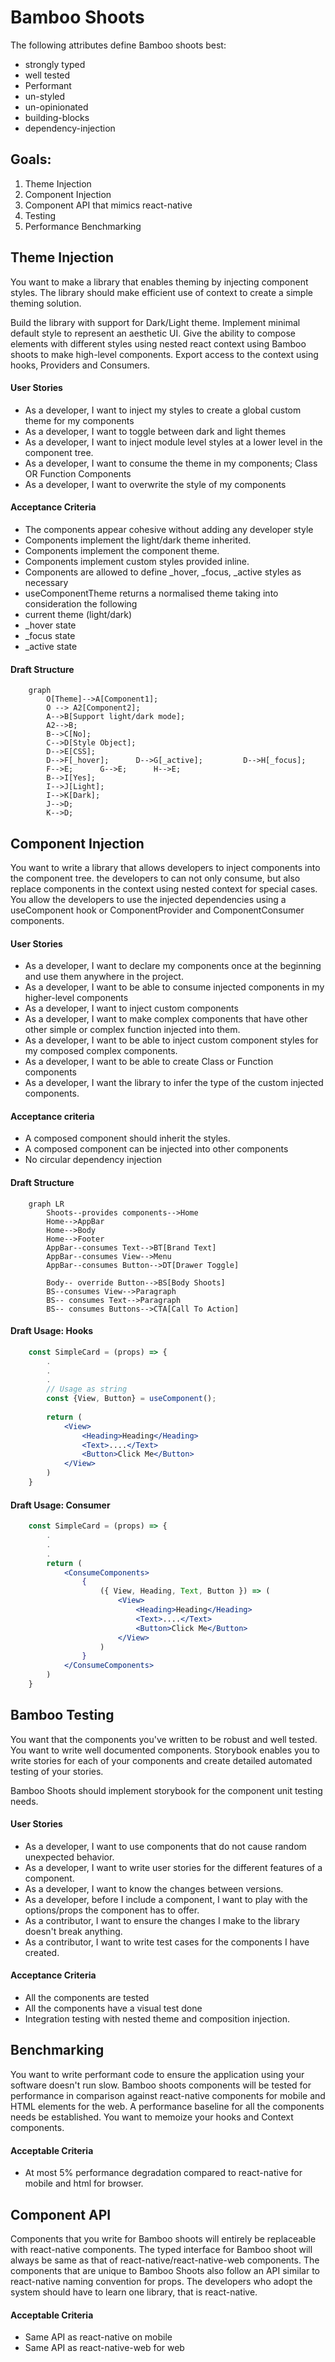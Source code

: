 # Bamboo Shoots
The following attributes define Bamboo shoots best:
-   strongly typed
-   well tested
-   Performant
-   un-styled
-   un-opinionated
-   building-blocks
-	dependency-injection

  
## Goals:

1.  Theme Injection
2.  Component Injection
3.  Component API that mimics react-native
4.  Testing
5.  Performance Benchmarking

  

## Theme Injection

You want to make a library that enables theming by injecting component styles. The library should make efficient use of context to create a simple theming solution.

Build the library with support for Dark/Light theme.
Implement minimal default style to represent an aesthetic UI.
Give the ability to compose elements with different styles using nested react context using Bamboo shoots to make high-level components.
Export access to the context using hooks, Providers and Consumers.

#### User Stories
-   As a developer, I want to inject my styles to create a global custom theme for my components
-   As a developer, I want to toggle between dark and light themes
-   As a developer, I want to inject module level styles at a lower level in the component tree.
-   As a developer, I want to consume the theme in my components; Class OR Function Components
-   As a developer, I want to overwrite the style of my components

#### Acceptance Criteria

-   The components appear cohesive without adding any developer style
-   Components implement the light/dark theme inherited.
-   Components implement the component theme.
-   Components implement custom styles provided inline.
-   Components are allowed to define _hover, _focus, _active styles as necessary
-   useComponentTheme returns a normalised theme taking into consideration the following
-   current theme (light/dark)
-   _hover state
-   _focus state
-   _active state

#### Draft Structure
```mermaid
	graph
		O[Theme]-->A[Component1];
		O --> A2[Component2];
		A-->B[Support light/dark mode];
		A2-->B;
		B-->C[No];
		C-->D[Style Object];
		D-->E[CSS];
		D-->F[_hover]; 		D-->G[_active]; 		D-->H[_focus];
		F-->E; 		G-->E; 		H-->E;
		B-->I[Yes];
		I-->J[Light];
		I-->K[Dark];
		J-->D;
		K-->D;
```

  

## Component Injection

You want to write a library that allows developers to inject components into the component tree.
the developers to can not only consume, but also replace components in the context using nested context for special cases.
You allow the developers to use the injected dependencies using a useComponent hook or ComponentProvider and ComponentConsumer components.

#### User Stories
-   As a developer, I want to declare my components once at the beginning and use them anywhere in the project.
-   As a developer, I want to be able to consume injected components in my higher-level components
-   As a developer, I want to inject custom components
-   As a developer, I want to make complex components that have other other simple or complex function injected into them.
-   As a developer, I want to be able to inject custom component styles for my composed complex components.
-   As a developer, I want to be able to create Class or Function components
-   As a developer, I want the library to infer the type of the custom injected components.

#### Acceptance criteria

-   A composed component should inherit the styles.
-   A composed component can be injected into other components
-   No circular dependency injection

#### Draft Structure
```mermaid
	graph LR
		Shoots--provides components-->Home
		Home-->AppBar
		Home-->Body
		Home-->Footer
		AppBar--consumes Text-->BT[Brand Text]
		AppBar--consumes View-->Menu
		AppBar--consumes Button-->DT[Drawer Toggle]

		Body-- override Button-->BS[Body Shoots]
		BS--consumes View-->Paragraph
		BS-- consumes Text-->Paragraph
		BS-- consumes Buttons-->CTA[Call To Action]
```


#### Draft Usage: Hooks
``` jsx
	const SimpleCard = (props) => {
		.
		.
		.
		// Usage as string
		const {View, Button} = useComponent();
		
		return (
			<View>
				<Heading>Heading</Heading>
				<Text>....</Text>
				<Button>Click Me</Button>
			</View>
		)
	}
```
#### Draft Usage: Consumer
``` jsx 	
	const SimpleCard = (props) => {
		.
		.
		.
		return (
			<ConsumeComponents>
				{
					({ View, Heading, Text, Button }) => (
						<View>
							<Heading>Heading</Heading>
							<Text>....</Text>
							<Button>Click Me</Button>
						</View>
					)
				}
			</ConsumeComponents>
		)
	}
```

## Bamboo Testing

You want that the components you've written to be robust and well tested. 
You want to write well documented components. Storybook enables you to write stories for each of your components and create detailed automated testing of your stories.

Bamboo Shoots should implement storybook for the component unit testing needs.

#### User Stories
- As a developer, I want to use components that do not cause random unexpected behavior.
- As a developer, I want to write user stories for the different features of a component.
- As a developer, I want to know the changes between versions.
- As a developer, before I include a component, I want to play with the options/props the component has to offer.
- As a contributor, I want to ensure the changes I make to the library doesn't break anything.
- As a contributor, I want to write test cases for the components I have created.

#### Acceptance Criteria
- All the components are tested
- All the components have a visual test done
- Integration testing with nested theme and composition injection.


  

## Benchmarking
You want to write performant code to ensure the application using your software doesn't run slow.
Bamboo shoots components will be tested for performance in comparison against react-native components for mobile and HTML elements for the web. A performance baseline for all the components needs be established.
You want to memoize your hooks and Context components.

#### Acceptable Criteria
- At most 5% performance degradation compared to react-native for mobile and html for browser.

 
## Component API

Components that you write for Bamboo shoots will entirely be replaceable with react-native components. The typed interface for Bamboo shoot will always be same as that of react-native/react-native-web components.
The components that are unique to Bamboo Shoots also follow an API similar to react-native naming convention for props.
The developers who adopt the system should have to learn one library, that is react-native.

#### Acceptable Criteria
- Same API as react-native on mobile
- Same API as react-native-web for web